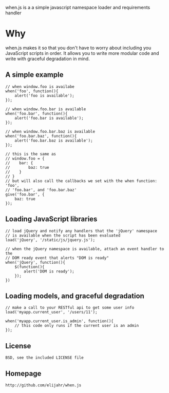 when.js is a a simple javascript namespace loader and requirements handler

Why
===
when.js makes it so that you don't have to worry about including you JavaScript
scripts in order.  It allows you to write more modular code and write with
graceful degradation in mind.

A simple example
----------------
    // when window.foo is availabe
    when('foo', function(){
        alert('foo is available');
    });

    // when window.foo.bar is available
    when('foo.bar', function(){
        alert('foo.bar is available');
    });

    // when window.foo.bar.baz is available
    when('foo.bar.baz', function(){
        alert('foo.bar.baz is available');
    });

    // this is the same as
    // window.foo = {
    //    bar: {
    //        baz: true
    //    }
    // }
    // but will also call the callbacks we set with the when function: 'foo',
    // 'foo.bar', and 'foo.bar.baz'
    give('foo.bar', {
        baz: true
    });


Loading JavaScript libraries
----------------------------
    // load jQuery and notify any handlers that the 'jQuery' namespace
    // is available when the script has been evaluated
    load('jQuery', '/static/js/jquery.js');

    // when the jQuery namespace is available, attach an event handler to the
    // DOM ready event that alerts "DOM is ready"
    when('jQuery', function(){
        $(function(){
            alert('DOM is ready');
        });
    })

Loading models, and graceful degradation
----------------------------------------
    // make a call to your RESTful api to get some user info
    load('myapp.current_user', '/users/11');

    when('myapp.current_user.is_admin', function(){
        // this code only runs if the current user is an admin
    });

License
-------
    BSD, see the included LICENSE file

Homepage
--------
    http://github.com/elijahr/when.js
